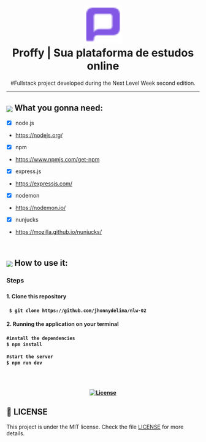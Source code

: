 <h1 align="center">

  <img src="https://github.com/jhonnydelima/nlw-02/blob/master/public/images/favicon.png" width="100px"/>
  <br>
  Proffy | Sua plataforma de estudos online

</h1>

<p align="center">#Fullstack project developed during the Next Level Week second edition.</p>

<hr />

<h2> <img src= "https://img.icons8.com/plasticine/2x/rocket.png" width="50px" align="center"/> What you gonna need: </h2>

- [x] node.js
* https://nodejs.org/
- [x] npm
* https://www.npmjs.com/get-npm
- [x] express.js
* https://expressjs.com/
- [x] nodemon
* https://nodemon.io/
- [x] nunjucks
* https://mozilla.github.io/nunjucks/

<br>
<h2> <img src="https://i.dlpng.com/static/png/6577858_preview.png" width="50px" align="center"/> How to use it: </h2>

<h3> Steps <h3>
<h4> 1. Clone this repository <h4>

```
 $ git clone https://github.com/jhonnydelima/nlw-02
```

<h4> 2. Running the application on your terminal <h4>

```
#install the dependencies
$ npm install

#start the server
$ npm run dev
```

<br>
<br>
<p align="center">
  <a href="LICENSE" >
    <img alt="License" src="https://img.shields.io/badge/license-MIT-blueviolet">
  </a>
</p>

## :memo: LICENSE

This project is under the MIT license. Check the file [LICENSE](/LICENSE) for more details.